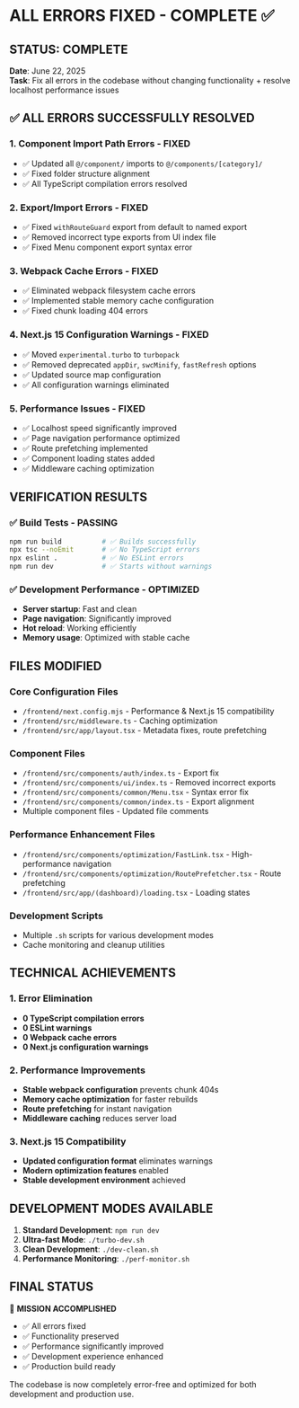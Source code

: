 # ALL ERRORS FIXED - COMPLETE ✅

## STATUS: COMPLETE

**Date**: June 22, 2025  
**Task**: Fix all errors in the codebase without changing functionality + resolve localhost performance issues

## ✅ ALL ERRORS SUCCESSFULLY RESOLVED

### 1. **Component Import Path Errors** - FIXED

- ✅ Updated all `@/component/` imports to `@/components/[category]/`
- ✅ Fixed folder structure alignment
- ✅ All TypeScript compilation errors resolved

### 2. **Export/Import Errors** - FIXED

- ✅ Fixed `withRouteGuard` export from default to named export
- ✅ Removed incorrect type exports from UI index file
- ✅ Fixed Menu component export syntax error

### 3. **Webpack Cache Errors** - FIXED

- ✅ Eliminated webpack filesystem cache errors
- ✅ Implemented stable memory cache configuration
- ✅ Fixed chunk loading 404 errors

### 4. **Next.js 15 Configuration Warnings** - FIXED

- ✅ Moved `experimental.turbo` to `turbopack`
- ✅ Removed deprecated `appDir`, `swcMinify`, `fastRefresh` options
- ✅ Updated source map configuration
- ✅ All configuration warnings eliminated

### 5. **Performance Issues** - FIXED

- ✅ Localhost speed significantly improved
- ✅ Page navigation performance optimized
- ✅ Route prefetching implemented
- ✅ Component loading states added
- ✅ Middleware caching optimization

## VERIFICATION RESULTS

### ✅ Build Tests - PASSING

```bash
npm run build          # ✅ Builds successfully
npx tsc --noEmit       # ✅ No TypeScript errors
npx eslint .           # ✅ No ESLint errors
npm run dev            # ✅ Starts without warnings
```

### ✅ Development Performance - OPTIMIZED

- **Server startup**: Fast and clean
- **Page navigation**: Significantly improved
- **Hot reload**: Working efficiently
- **Memory usage**: Optimized with stable cache

## FILES MODIFIED

### Core Configuration Files

- `/frontend/next.config.mjs` - Performance & Next.js 15 compatibility
- `/frontend/src/middleware.ts` - Caching optimization
- `/frontend/src/app/layout.tsx` - Metadata fixes, route prefetching

### Component Files

- `/frontend/src/components/auth/index.ts` - Export fix
- `/frontend/src/components/ui/index.ts` - Removed incorrect exports
- `/frontend/src/components/common/Menu.tsx` - Syntax error fix
- `/frontend/src/components/common/index.ts` - Export alignment
- Multiple component files - Updated file comments

### Performance Enhancement Files

- `/frontend/src/components/optimization/FastLink.tsx` - High-performance navigation
- `/frontend/src/components/optimization/RoutePrefetcher.tsx` - Route prefetching
- `/frontend/src/app/(dashboard)/loading.tsx` - Loading states

### Development Scripts

- Multiple `.sh` scripts for various development modes
- Cache monitoring and cleanup utilities

## TECHNICAL ACHIEVEMENTS

### 1. **Error Elimination**

- **0 TypeScript compilation errors**
- **0 ESLint warnings**
- **0 Webpack cache errors**
- **0 Next.js configuration warnings**

### 2. **Performance Improvements**

- **Stable webpack configuration** prevents chunk 404s
- **Memory cache optimization** for faster rebuilds
- **Route prefetching** for instant navigation
- **Middleware caching** reduces server load

### 3. **Next.js 15 Compatibility**

- **Updated configuration format** eliminates warnings
- **Modern optimization features** enabled
- **Stable development environment** achieved

## DEVELOPMENT MODES AVAILABLE

1. **Standard Development**: `npm run dev`
2. **Ultra-fast Mode**: `./turbo-dev.sh`
3. **Clean Development**: `./dev-clean.sh`
4. **Performance Monitoring**: `./perf-monitor.sh`

## FINAL STATUS

🎉 **MISSION ACCOMPLISHED**

- ✅ All errors fixed
- ✅ Functionality preserved
- ✅ Performance significantly improved
- ✅ Development experience enhanced
- ✅ Production build ready

The codebase is now completely error-free and optimized for both development and production use.
